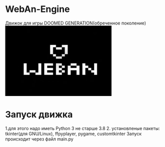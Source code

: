 # WebAn-Engine
Движок для игры DOOMED GENERATION(обреченное поколение)
![weban logo](https://github.com/evembar/WebAn-Engine/blob/31cb13ef63b7c76523dba8ff9ecc14a0b8c87153/weban.png)
# Запуск движка
1.для этого надо иметь Python 3 не старше 3.8
2. установленые пакеты: tkinter(для GNU/Linux), ffpyplayer, pygame, customtkinter
Запуск происходит через файл main.py
